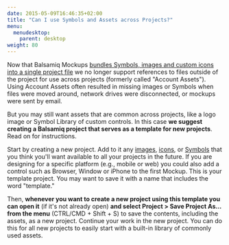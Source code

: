 ```yaml
---
date: 2015-05-09T16:46:35+02:00
title: "Can I use Symbols and Assets across Projects?"
menu:
  menudesktop:
    parent: desktop
weight: 80
---
```

Now that Balsamiq Mockups [bundles Symbols, images and custom icons into a single project file](https://docs.balsamiq.com/desktop/intro/#projects) we no longer support references to files outside of the project for use across projects (formerly called "Account Assets"). Using Account Assets often resulted in missing images or Symbols when files were moved around, network drives were disconnected, or mockups were sent by email.

But you may still want assets that are common across projects, like a logo image or Symbol Library of custom controls. In this case **we suggest creating a Balsamiq project that serves as a template for new projects**. Read on for instructions.

Start by creating a new project. Add to it any [images](https://docs.balsamiq.com/desktop/images/), [icons](https://docs.balsamiq.com/desktop/icons/#adding-your-own-custom-icons), or [Symbols](https://docs.balsamiq.com/desktop/symbols/) that you think you'll want available to all your projects in the future. If you are designing for a specific platform (e.g., mobile or web) you could also add a control such as Browser, Window or iPhone to the first Mockup. This is your template project. You may want to save it with a name that includes the word "template."

Then, **whenever you want to create a new project using this template you can open it** (if it's not already open) **and select Project > Save Project As... from the menu** (CTRL/CMD + Shift + S) to save the contents, including the assets, as a new project. Continue your work in the new project. You can do this for all new projects to easily start with a built-in library of commonly used assets.
